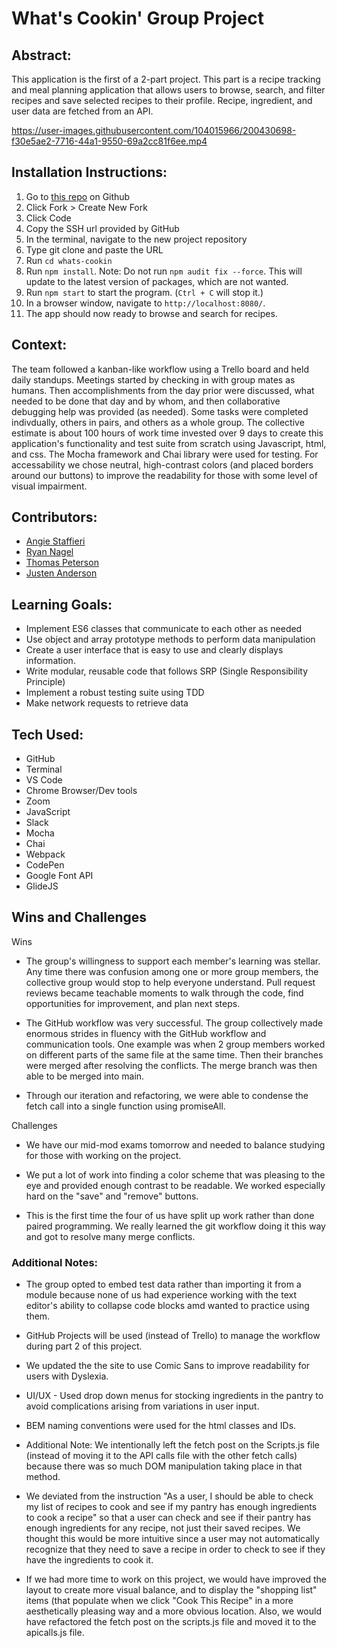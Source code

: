 # What's Cookin' Group Project
## Abstract:
This application is the first of a 2-part project. This part is a recipe tracking and meal planning application that allows users to browse, search, and filter recipes and save selected recipes to their profile. Recipe, ingredient, and user data are fetched from an API. 

https://user-images.githubusercontent.com/104015966/200430698-f30e5ae2-7716-44a1-9550-69a2cc81f6ee.mp4

## Installation Instructions:
1. Go to [this repo](https://github.com/justenanderson-commits/whats-cookin) on Github
2. Click Fork > Create New Fork
3. Click Code
4. Copy the SSH url provided by GitHub
5. In the terminal, navigate to the new project repository
6. Type git clone and paste the URL
7. Run `cd whats-cookin`
8. Run `npm install`. Note: Do not run `npm audit fix --force`. This will update to the latest version of packages, which are not wanted. 
9. Run `npm start` to start the program. (`Ctrl + C` will stop it.)
10. In a browser window, navigate to `http://localhost:8080/`.
11. The app should now ready to browse and search for recipes.  

## Context:
The team followed a kanban-like workflow using a Trello board and held daily standups. Meetings started by checking in with group mates as humans. Then accomplishments from the day prior were discussed, what needed to be done that day and by whom, and then collaborative debugging help was provided (as needed). Some tasks were completed indivdually, others in pairs, and others as a whole group. The collective estimate is about 100 hours of work time invested over 9 days to create this application's functionality and test suite from scratch using Javascript, html, and css. The Mocha framework and Chai library were used for testing.
For accessability we chose neutral, high-contrast colors (and placed borders around our buttons) to improve the readability for those with some level of visual impairment.

## Contributors:
- [Angie Staffieri](https://github.com/arstaffieri) 
- [Ryan Nagel](https://github.com/Nagel29)
- [Thomas Peterson](https://github.com/thomedpete)
- [Justen Anderson](https://github.com/justenanderson-commits)

## Learning Goals:
- Implement ES6 classes that communicate to each other as needed
- Use object and array prototype methods to perform data manipulation
- Create a user interface that is easy to use and clearly displays information.
- Write modular, reusable code that follows SRP (Single Responsibility Principle)
- Implement a robust testing suite using TDD
- Make network requests to retrieve data

## Tech Used:
- GitHub
- Terminal
- VS Code
- Chrome Browser/Dev tools
- Zoom
- JavaScript
- Slack
- Mocha
- Chai
- Webpack
- CodePen
- Google Font API
- GlideJS

## Wins and Challenges
Wins
- The group's willingness to support each member's learning was stellar. Any time there was confusion among one or more group members, the collective group would stop to help everyone understand. Pull request reviews became teachable moments to walk through the code, find opportunities for improvement, and plan next steps.

- The GitHub workflow was very successful. The group collectively made enormous strides in fluency with the GitHub workflow and communication tools. One example was when 2 group members worked on different parts of the same file at the same time. Then their branches were merged after resolving the conflicts. The merge branch was then able to be merged into main. 

- Through our iteration and refactoring, we were able to condense the fetch call into a single function using promiseAll. 

Challenges
- We have our mid-mod exams tomorrow and needed to balance studying for those with working on the project. 

- We put a lot of work into finding a color scheme that was pleasing to the eye and provided enough contrast to be readable. We worked especially hard on the "save" and "remove" buttons.

- This is the first time the four of us have split up work rather than done paired programming. We really learned the git workflow doing it this way and got to resolve many merge conflicts. 

### Additional Notes:
- The group opted to embed test data rather than importing it from a module because none of us had experience working with the text editor's ability to collapse code blocks amd wanted to practice using them. 

- GitHub Projects will be used (instead of Trello) to manage the workflow during part 2 of this project.

- We updated the the site to use Comic Sans to improve readability for users with Dyslexia. 

- UI/UX - Used drop down menus for stocking ingredients in the pantry to avoid complications arising from variations in user input.

- BEM naming conventions were used for the html classes and IDs.

- Additional Note: We intentionally left the fetch post on the Scripts.js file (instead of moving it to the API calls file with the other fetch calls) because there was so much DOM manipulation taking place in that method.

- We deviated from the instruction "As a user, I should be able to check my list of recipes to cook and see if my pantry has enough ingredients to cook a recipe" so that a user can check and see if their pantry has enough ingredients for any recipe, not just their saved recipes. We thought this would be more intuitive since a user may not automatically recognize that they need to save a recipe in order to check to see if they have the ingredients to cook it.

- If we had more time to work on this project, we would have improved the layout to create more visual balance, and to display the "shopping list" items (that populate when we click "Cook This Recipe" in a more aesthetically pleasing way and a more obvious location. Also, we would have refactored the fetch post on the scripts.js file and moved it to the apicalls.js file.
